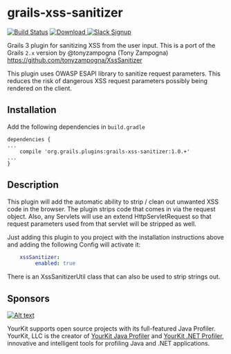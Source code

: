 # grails-xss-sanitizer

[![Build Status](https://travis-ci.org/rpalcolea/grails-xss-sanitizer.svg?branch=master)](https://travis-ci.org/rpalcolea/grails-xss-sanitizer)
[ ![Download](https://api.bintray.com/packages/rpalcolea/plugins/grails-xss-sanitizer/images/download.svg) ](https://bintray.com/rpalcolea/plugins/grails-xss-sanitizer/_latestVersion)
[![Slack Signup](http://slack-signup.grails.org/badge.svg)](http://slack-signup.grails.org)

Grails 3 plugin for sanitizing XSS from the user input. This is a port of the Grails `2.x` version by @tonyzampogna (Tony Zampogna) https://github.com/tonyzampogna/XssSanitizer

This plugin uses OWASP ESAPI library to sanitize request parameters. This reduces the risk of dangerous XSS request parameters possibly being rendered on the client.

Installation
----------

Add the following dependencies in `build.gradle`
```
dependencies {
...
    compile 'org.grails.plugins:grails-xss-sanitizer:1.0.+'
...
}
```

Description
----------

This plugin will add the automatic ability to strip / clean out unwanted XSS code in the browser. The plugin strips code that comes in via the request object. Also, any Servlets will use an extend HttpServletRequest so that request parameters used from that servlet will be stripped as well.

Just adding this plugin to you project with the installation instructions above and adding the following Config will activate it:

```yaml
	xssSanitizer:
	     enabled: true
```

There is an XssSanitizerUtil class that can also be used to strip strings out.

Sponsors
-------
[![Alt text](https://www.yourkit.com/images/yklogo.png "YourKit")](https://www.yourkit.com/.net/profiler/index.jsp)

YourKit supports open source projects with its full-featured Java Profiler.
YourKit, LLC is the creator of <a href="https://www.yourkit.com/java/profiler/index.jsp">YourKit Java Profiler</a>
and <a href="https://www.yourkit.com/.net/profiler/index.jsp">YourKit .NET Profiler</a>,
innovative and intelligent tools for profiling Java and .NET applications.

